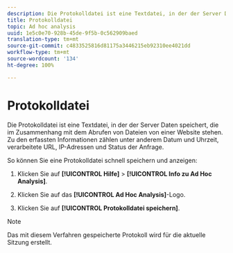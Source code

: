 ```yaml
---
description: Die Protokolldatei ist eine Textdatei, in der der Server Daten speichert, die im Zusammenhang mit dem Abrufen von Dateien von einer Website stehen. Zu den erfassten Informationen zählen unter anderem Datum und Uhrzeit, verarbeitete URL, IP-Adressen und Status der Anfrage.
title: Protokolldatei
topic: Ad hoc analysis
uuid: 1e5c0e70-928b-45de-9f5b-0c562909baed
translation-type: tm+mt
source-git-commit: c4833525816d81175a3446215eb92310ee4021dd
workflow-type: tm+mt
source-wordcount: '134'
ht-degree: 100%

---
```



# Protokolldatei

Die Protokolldatei ist eine Textdatei, in der der Server Daten speichert, die im Zusammenhang mit dem Abrufen von Dateien von einer Website stehen. Zu den erfassten Informationen zählen unter anderem Datum und Uhrzeit, verarbeitete URL, IP-Adressen und Status der Anfrage.

So können Sie eine Protokolldatei schnell speichern und anzeigen:

1. Klicken Sie auf **[!UICONTROL Hilfe]** > **[!UICONTROL Info zu Ad Hoc Analysis]**.

1. Klicken Sie auf das **[!UICONTROL Ad Hoc Analysis]**-Logo.
1. Klicken Sie auf **[!UICONTROL Protokolldatei speichern]**.

>[!NOTE]
>
>Das mit diesem Verfahren gespeicherte Protokoll wird für die aktuelle Sitzung erstellt.

